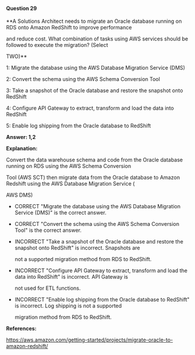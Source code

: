 #### Question  29


**A Solutions Architect needs to migrate an Oracle database running on RDS onto Amazon RedShift to improve performance

and reduce cost. What combination of tasks using AWS services should be followed to execute the migration? (Select

TWO)**


1: Migrate the database using the AWS Database Migration Service (DMS)


2: Convert the schema using the AWS Schema Conversion Tool


3: Take a snapshot of the Oracle database and restore the snapshot onto RedShift


4: Configure API Gateway to extract, transform and load the data into RedShift


5: Enable log shipping from the Oracle database to RedShift


**Answer: 1,2**


**Explanation:**


Convert the data warehouse schema and code from the Oracle database running on RDS using the AWS Schema Conversion

Tool (AWS SCT) then migrate data from the Oracle database to Amazon Redshift using the AWS Database Migration Service (

AWS DMS)


- CORRECT "Migrate the database using the AWS Database Migration Service (DMS)" is the correct answer.


- CORRECT "Convert the schema using the AWS Schema Conversion Tool" is the correct answer.


- INCORRECT "Take a snapshot of the Oracle database and restore the snapshot onto RedShift" is incorrect. Snapshots are

  not a supported migration method from RDS to RedShift.


- INCORRECT "Configure API Gateway to extract, transform and load the data into RedShift" is incorrect. API Gateway is

  not used for ETL functions.


- INCORRECT "Enable log shipping from the Oracle database to RedShift" is incorrect. Log shipping is not a supported

  migration method from RDS to RedShift.


**References:**


https://aws.amazon.com/getting-started/projects/migrate-oracle-to-amazon-redshift/

